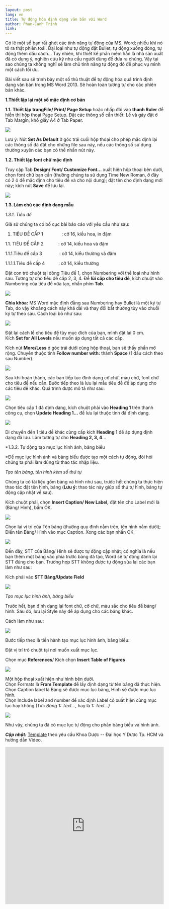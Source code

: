 ```yaml
---
layout: post
lang: vn
title: Tự động hóa định dạng văn bản với Word
author: Phan-Canh Trinh 
link: 
---
```


Có lẽ một số bạn rất ghét các tính năng tự động của MS. Word; nhiều khi nó tỏ ra thật phiền toái. Đại loại như tự động đặt Bullet, tự động xuống dòng, tự động thêm dấu cách... Tuy nhiên, khi thiết kế phần mềm hẳn là nhà sản xuất đã có dụng ý, nghiên cứu kỹ nhu cầu người dùng để đưa ra chúng. Vậy tại sao chúng ta không nghĩ sẽ làm chủ tính năng tự động đó để phục vụ mình một cách tối ưu.

Bài viết sau sẽ trình bày một số thủ thuật để tự động hóa quá trình định dạng văn bản trong MS Word 2013. Sẽ hoàn toàn tương tự cho các phiên bản khác.

**1.Thiết lập lại một số mặc định cơ bản**

**1.1. Thiết lập trangFile/ Print/ Page Setup** hoặc nhấp đôi vào **thanh Ruler** để hiển thị hộp thoại Page Setup. Đặt các thông số cần thiết: Lề và gáy đặt ở Tab Margin; khổ giấy A4 ở Tab Paper. 

![](/images/vn_tut/tu-dong-hoa-dinh-dang-word/pic1.png)

Lưu ý: Nút **Set As Default** ở góc trái cuối hộp thoại cho phép mặc định lại các thông số đã đặt cho những file sau này, nếu các thông số sử dụng thường xuyên các bạn có thể nhấn nút này.

**1.2. Thiết lập font chữ mặc định**

Truy cập Tab **Design/ Font/ Customize Font...** xuất hiện hộp thoại bên dưới, chọn font chữ bạn cần (thường chúng ta sử dụng Time New Roman, ở đây có 2 ô để mặc định cho tiêu đề và cho nội dung); đặt tên cho định dạng mới này; kích nút **Save** để lưu lại.

![](/images/vn_tut/tu-dong-hoa-dinh-dang-word/pic2.png)

**1.3. Làm chủ các định dạng mẫu**

*1.3.1. Tiêu đề*

Giả sử chúng ta có bố cục bài báo cáo với yêu cầu như sau:

1. TIÊU ĐỀ CẤP 1               : cỡ 16, kiểu hoa, in đậm

1.1. TIÊU ĐỀ CẤP 2            : cỡ 14, kiểu hoa và đậm

1.1.1.Tiêu đề cấp 3              : cỡ 14, kiểu thường và đậm

1.1.1.1.Tiêu đề cấp 4           : cỡ 14, kiểu thường

Đặt con trỏ chuột tại dòng Tiêu đề 1, chọn Numbering với thể loại như hình sau. Tương tự cho tiêu đề cấp 2, 3, 4. Để **lùi cấp cho tiêu đề**, kích chuột vào Numbering của tiêu đề vừa tạo, nhấn phím **Tab**.

![](/images/vn_tut/tu-dong-hoa-dinh-dang-word/pic3.png)

**Chìa khóa:** MS Word mặc định đằng sau Numbering hay Bullet là một ký tự Tab, do vậy khoảng cách này khá dài và thay đổi bất thường tùy vào chuỗi ký tự theo sau. Cách loại bỏ như sau:

![](/images/vn_tut/tu-dong-hoa-dinh-dang-word/pic4.png)

Đặt lại cách lề cho tiêu đề tùy mục đích của bạn, mình đặt lại 0 cm. 
Kích **Set for All Levels** nếu muốn áp dụng tất cả các cấp.

Kích nút **More/Less** ở góc trái dưới cùng hộp thoại, bạn sẽ thấy phần mở rộng. Chuyển thuộc tính **Follow number with:** thành **Space** (1 dấu cách theo sau Number).

![](/images/vn_tut/tu-dong-hoa-dinh-dang-word/pic5.png)

Sau khi hoàn thành, các bạn tiếp tục định dạng cỡ chữ, màu chữ, font chữ cho tiêu đề nếu cần. Bước tiếp theo là lưu lại mẫu tiêu đề để áp dụng cho các tiêu đề khác. Quá trình được mô tả như sau:

![](/images/vn_tut/tu-dong-hoa-dinh-dang-word/pic6.png)

Chọn tiêu cấp 1 đã định dạng, kích chuột phải vào **Heading 1** trên thanh công cụ, chọn **Update Heading 1...** để lưu lại thuộc tính đã định dạng.

![](/images/vn_tut/tu-dong-hoa-dinh-dang-word/pic7.png)

Di chuyển đến 1 tiêu đề khác cùng cấp kích **Heading 1** để áp dụng định dạng đã lưu. Làm tương tự cho **Heading 2, 3, 4**...

*1.3.2. Tự động tạo mục lục hình ảnh, bảng biểu

*Để mục lục hình ảnh và bảng biểu được tạo một cách tự động, đòi hỏi chúng ta phải làm đúng từ thao tác nhập liệu.

*Tạo tên bảng, tên hình kèm số thứ tự*

Chúng ta có tài liệu gồm bảng và hình như sau, trước hết chúng ta thực hiện thao tác đặt tên hình, bảng (**Lưu ý:** thao tác này giúp số thứ tự hình, bảng tự động cập nhật về sau).

Kích chuột phải, chọn **Insert Caption/ New Label,** đặt tên cho Label mới là (Bảng/ Hình), bấm OK.

![](/images/vn_tut/tu-dong-hoa-dinh-dang-word/pic8.png)

Chọn lại vị trí của Tên bảng (thường quy định nằm trên, tên hình nằm dưới); Điền tên Bảng/ Hình vào mục Caption. Xong các bạn nhấn OK.

![](/images/vn_tut/tu-dong-hoa-dinh-dang-word/pic9.png)

Đến đây, STT của Bảng/ Hình sẽ được tự động cập nhật; có nghĩa là nếu bạn thêm một bảng vào phía trước bảng đã tạo, Word sẽ tự động đánh lại STT đúng cho bạn. Trường hợp STT không được tự động sửa lại các bạn làm như sau:

Kích phải vào **STT Bảng/Update Field**

![](/images/vn_tut/tu-dong-hoa-dinh-dang-word/pic10.png)

*Tạo mục lục hình ảnh, bảng biểu*

Trước hết, bạn định dạng lại font chữ, cỡ chữ, màu sắc cho tiêu đề bảng/ hình. Sau đó, lưu lại Style này để áp dụng cho các bảng khác.

Cách làm như sau:

![](/images/vn_tut/tu-dong-hoa-dinh-dang-word/pic11.png)

Bước tiếp theo là tiến hành tạo mục lục hình ảnh, bảng biểu:

Đặt vị trí trỏ chuột tại nơi muốn xuất mục lục.

Chọn mục **References**/ Kích chọn **Insert Table of Figures**

![](/images/vn_tut/tu-dong-hoa-dinh-dang-word/pic12.png)

Một hộp thoại xuất hiện như hình bên dưới.\
Chọn Formats là **From Template** để lấy định dạng từ tên bảng đã thực hiện.\
Chọn Caption label là Bảng sẽ được mục lục bảng, Hình sẽ được mục lục hình.\
Chọn Include label and number để xác định Label có xuất hiện cùng mục lục hay không (Tức *Bảng 1: Text...,* hay là *1: Text...)*

![](/images/vn_tut/tu-dong-hoa-dinh-dang-word/pic13.png)

Như vậy, chúng ta đã có mục lục tự động cho phần bảng biểu và hình ảnh.

***Cập nhật:*** [Template](https://drive.google.com/file/d/1iHiIY4T-83_Blt2Ctds4JIxs3-BQjeG4/view?usp=sharing) theo yêu cầu Khoa Dược -- Đại học Y Dược Tp. HCM và hướng dẫn Video.

<iframe width="100%" height="500" src="https://www.youtube.com/embed/ggd9kka_eSY" title="YouTube video player" frameborder="0" allow="accelerometer; autoplay; clipboard-write; encrypted-media; gyroscope; picture-in-picture" allowfullscreen>

</iframe>
